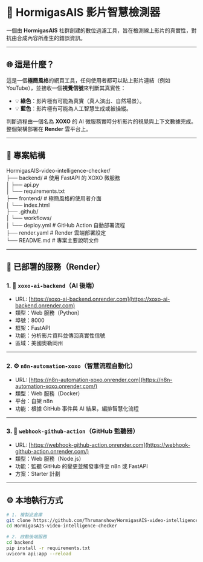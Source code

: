 # 🧠 HormigasAIS 影片智慧檢測器

一個由 **HormigasAIS** 社群創建的數位過濾工具，旨在檢測線上影片的真實性，對抗由合成內容所產生的錯誤資訊。

---

## 🌐 這是什麼？

這是一個**極簡風格**的網頁工具，任何使用者都可以貼上影片連結（例如 YouTube），並接收一個**視覺信號**來判斷其真實性：

- 💡 **綠色**：影片極有可能為真實（真人演出、自然場景）。
- 💡 **藍色**：影片極有可能為人工智慧生成或被操縱。

判斷過程由一個名為 **XOXO** 的 AI 微服務實時分析影片的視覺與上下文數據完成。整個架構部署在 **Render** 雲平台上。

---

## 🧱 專案結構

HormigasAIS-video-intelligence-checker/  
├── backend/                         # 使用 FastAPI 的 XOXO 微服務  
│   ├── api.py  
│   └── requirements.txt  
├── frontend/                        # 極簡風格的使用者介面  
│   └── index.html  
├── .github/  
│   └── workflows/  
│       └── deploy.yml              # GitHub Action 自動部署流程  
├── render.yaml                     # Render 雲端部署設定  
└── README.md                       # 專案主要說明文件

---

## 🚀 已部署的服務（Render）

### 1. 🧠 `xoxo-ai-backend`（AI 後端）

- URL: [https://xoxo-ai-backend.onrender.com](https://xoxo-ai-backend.onrender.com)
- 類型：Web 服務（Python）
- 埠號：8000  
- 框架：FastAPI  
- 功能：分析影片資料並傳回真實性信號  
- 區域：美國奧勒岡州

---

### 2. ⚙️ `n8n-automation-xoxo`（智慧流程自動化）

- URL: [https://n8n-automation-xoxo.onrender.com](https://n8n-automation-xoxo.onrender.com/)
- 類型：Web 服務（Docker）  
- 平台：自架 n8n  
- 功能：根據 GitHub 事件與 AI 結果，編排智慧化流程

---

### 3. 🧩 `webhook-github-action`（GitHub 監聽器）

- URL: [https://webhook-github-action.onrender.com](https://webhook-github-action.onrender.com/)
- 類型：Web 服務（Node.js）  
- 功能：監聽 GitHub 的變更並觸發事件至 n8n 或 FastAPI  
- 方案：Starter 計劃

---

## ⚙️ 本地執行方式

```bash
# 1. 複製此倉庫
git clone https://github.com/Thrumanshow/HormigasAIS-video-intelligence-checker.git
cd HormigasAIS-video-intelligence-checker

# 2. 啟動後端服務
cd backend
pip install -r requirements.txt
uvicorn api:app --reload
